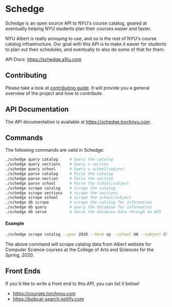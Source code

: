 # Schedge
Schedge is an open source API to NYU's course catalog, geared at eventually helping
NYU students plan their courses easier and faster.

NYU Albert is really annoying to use, and so is the rest of NYU's course catalog
infrastructure. Our goal with this API is to make it easier for students to plan
out their schedules, and eventually to also do some of that for them.

API Docs: https://schedge.a1liu.com

## Contributing
Please take a look at [contributing guide](docs/CONTRIBUTING.md). It will provide you 
a general overview of the project and how to contribute.

## API Documentation
The API documentation is available at https://schedge.torchnyu.com .

## Commands
The following commands are valid in Schedge:

```sh
./schedge query catalog     # Query the catalog
./schedge query sections    # Query a section
./schedge query school      # Query a school/subject
./schedge parse catalog     # Parse the catalog
./schedge parse section     # Parse the section
./schedge parse school      # Parse the school/subject
./schedge scrape catalog    # scrape the catalog
./schedge scrape sections   # scrape the sections
./schedge scrape school     # scrape the school/subject
./schedge db scrape         # scrape the catalog for information
./schedge db query          # query the database for information
./schedge db serve          # Serve the database data through an API
```

#### Example
```sh
./schedge scrape catalog --year 2020 --term sp --school UA --subject CSCI
```
The above command will scrape catalog data from Albert website for Computer Science courses at the
College of Arts and Sciences for the Spring, 2020.

## Front Ends
If you'd like to write a front end to this API, you can list it below!

- https://courses.torchnyu.com
- https://bobcat-search.netlify.com
